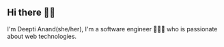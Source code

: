 ## Hi there 👋🏽 
I'm Deepti Anand(she/her), I'm a software engineer 👩🏽‍💻 who is passionate about web technologies.
